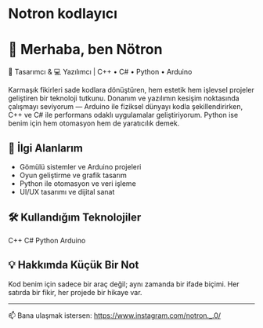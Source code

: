 # Notron kodlayıcı

# 👋 Merhaba, ben Nötron

🎨 Tasarımcı & 💻 Yazılımcı | C++ • C# • Python • Arduino

Karmaşık fikirleri sade kodlara dönüştüren, hem estetik hem işlevsel projeler geliştiren bir teknoloji tutkunu. Donanım ve yazılımın kesişim noktasında çalışmayı seviyorum — Arduino ile fiziksel dünyayı kodla şekillendirirken, C++ ve C# ile performans odaklı uygulamalar geliştiriyorum. Python ise benim için hem otomasyon hem de yaratıcılık demek.

## 🚀 İlgi Alanlarım
- Gömülü sistemler ve Arduino projeleri
- Oyun geliştirme ve grafik tasarım
- Python ile otomasyon ve veri işleme
- UI/UX tasarımı ve dijital sanat

## 🛠️ Kullandığım Teknolojiler
C++
C#
Python
Arduino

## 💡 Hakkımda Küçük Bir Not
Kod benim için sadece bir araç değil; aynı zamanda bir ifade biçimi. Her satırda bir fikir, her projede bir hikaye var.

---

📫 Bana ulaşmak istersen: https://www.instagram.com/notron._.0/
